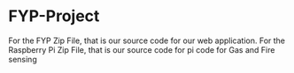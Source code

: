 # FYP-Project

For the FYP Zip File, that is our source code for our web application. For the Raspberry Pi Zip File, that is our source code for pi code for Gas and Fire sensing
